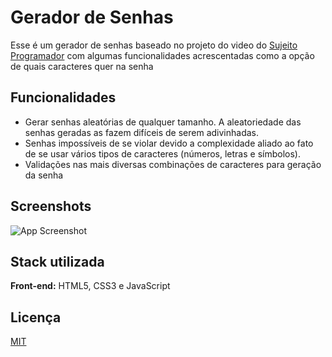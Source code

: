 
# Gerador de Senhas 

Esse é um gerador de senhas baseado no projeto do video do [Sujeito Programador](https://github.com/sujeitoprogramador) com algumas funcionalidades acrescentadas como a opção de quais caracteres quer na senha


## Funcionalidades

- Gerar senhas aleatórias de qualquer tamanho. A aleatoriedade das senhas geradas as fazem difíceis de serem adivinhadas.
- Senhas impossíveis de se violar devido a complexidade aliado ao fato de se usar vários tipos de caracteres (números, letras e símbolos).
- Validações nas mais diversas combinações de caracteres para geração da senha

## Screenshots

![App Screenshot](https://i.imgur.com/x4y0b79.png)


## Stack utilizada

**Front-end:** HTML5, CSS3 e JavaScript




## Licença

[MIT](https://choosealicense.com/licenses/mit/)

